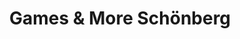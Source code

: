 ---
title: "Games & More Schönberg"
url: /schoenberg-holstein/games-und-more-schoenberg/
shop: Gebrauchtwaren
---